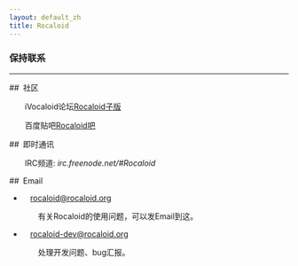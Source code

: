 ```yaml
---
layout: default_zh
title: Rocaloid
---
```


### 保持联系

---

##&ensp;社区

&emsp;&emsp;iVocaloid论坛[Rocaloid子版](http://bbs.ivocaloid.com/forum-138-1.html)

&emsp;&emsp;百度贴吧[Rocaloid吧](http://tieba.baidu.com/f?kw=rocaloid)

##&ensp;即时通讯

&emsp;&emsp;IRC频道: *irc.freenode.net/#Rocaloid*

##&ensp;Email

* &emsp;[rocaloid@rocaloid.org](mailto:rocaloid@rocaloid.org)

  &emsp;&emsp;有关Rocaloid的使用问题，可以发Email到这。

* &emsp;[rocaloid-dev@rocaloid.org](mailto:rocaloid-dev@rocaloid.org)

  &emsp;&emsp;处理开发问题、bug汇报。

